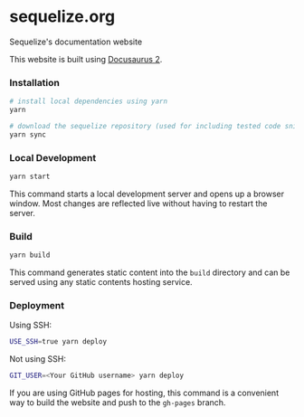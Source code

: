 # sequelize.org

Sequelize's documentation website

This website is built using [Docusaurus 2](https://docusaurus.io/).

### Installation

```bash
# install local dependencies using yarn
yarn

# download the sequelize repository (used for including tested code snippets & generating jsdoc)
yarn sync
```

### Local Development

```bash
yarn start
```

This command starts a local development server and opens up a browser window. Most changes are reflected live without having to restart the server.

### Build

```bash
yarn build
```

This command generates static content into the `build` directory and can be served using any static contents hosting service.

### Deployment

Using SSH:

```bash
USE_SSH=true yarn deploy
```

Not using SSH:

```bash
GIT_USER=<Your GitHub username> yarn deploy
```

If you are using GitHub pages for hosting, this command is a convenient way to build the website and push to the `gh-pages` branch.
